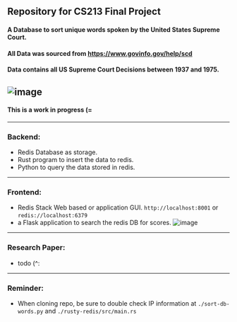 ## Repository for CS213 Final Project
#### A Database to sort unique words spoken by the United States Supreme Court.
#### All Data was sourced from https://www.govinfo.gov/help/scd
####  Data contains all US Supreme Court Decisions between 1937 and 1975.
![image](https://user-images.githubusercontent.com/66806528/235373556-2abc0584-2e53-42d2-a25c-9dee87ae1405.png)
---
#### This is a work in progress (=
---
### Backend:
 - Redis Database as storage.
 - Rust program to insert the data to redis.
 - Python to query the data stored in redis.
---
### Frontend:
 - Redis Stack Web based or application GUI. `http://localhost:8001` or `redis://localhost:6379`
 - a Flask application to search the redis DB for scores.
 ![image](https://github.com/Jeremy-Gstein/supreme-redis-cs213Project/assets/66806528/3b8a6705-bb26-4a48-844d-a6e582317ae8)
---
### Research Paper:
 - todo (^:
---
### Reminder:
 - When cloning repo, be sure to double check IP information at `./sort-db-words.py` and `./rusty-redis/src/main.rs` 
